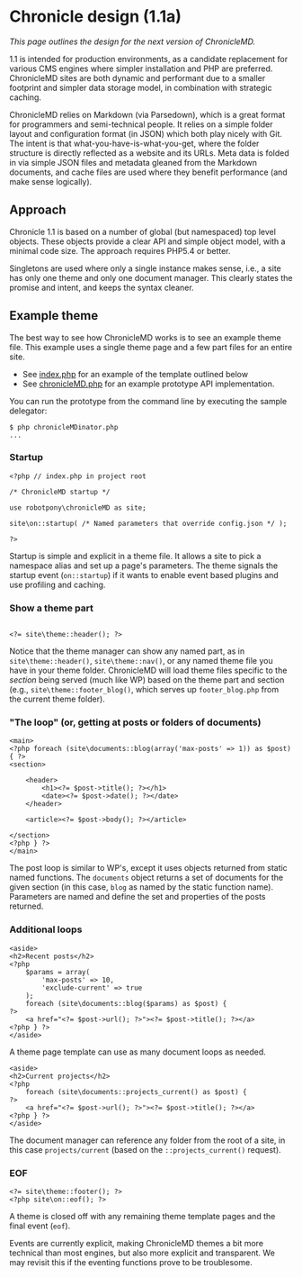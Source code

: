 # Chronicle design (1.1a)

*This page outlines the design for the next version of ChronicleMD.*

1.1 is intended for production environments, as a candidate replacement for various CMS engines where simpler installation and PHP are preferred. ChronicleMD sites are both dynamic and performant due to a smaller footprint and simpler data storage model, in combination with strategic caching.

ChronicleMD relies on Markdown (via Parsedown), which is a great format for programmers and semi-technical people. It relies on a simple folder layout and configuration format (in JSON) which both play nicely with Git. The intent is that what-you-have-is-what-you-get, where the folder structure is directly reflected as a website and its URLs. Meta data is folded in via simple JSON files and metadata gleaned from the Markdown documents, and cache files are used where they benefit performance (and make sense logically).

## Approach

Chronicle 1.1 is based on a number of global (but namespaced) top level objects. These objects provide a clear API and simple object model, with a minimal code size. The approach requires PHP5.4 or better.

Singletons are used where only a single instance makes sense, i.e., a site has only one theme and only one document manager. This clearly states the promise and intent, and keeps the syntax cleaner.

## Example theme

The best way to see how ChronicleMD works is to see an example theme file. This example uses a single theme page and a few part files for an entire site.

* See [index.php](index.php) for an example of the template outlined below
* See [chronicleMD.php](chronicleMD.php) for an example prototype API implementation.

You can run the prototype from the command line by executing the sample delegator:

~~~~
$ php chronicleMDinator.php
...
~~~~

### Startup

~~~~
<?php // index.php in project root

/* ChronicleMD startup */

use robotpony\chronicleMD as site;

site\on::startup( /* Named parameters that override config.json */ );

?>
~~~~

Startup is simple and explicit in a theme file. It allows a site to pick a namespace alias and set up a page's parameters. The theme signals the startup event (`on::startup`) if it wants to enable event based plugins and use profiling and caching.

### Show a theme part

~~~~

<?= site\theme::header(); ?>

~~~~

Notice that the theme manager can show any named part, as in `site\theme::header()`, `site\theme::nav()`, or any named theme file you have in your theme folder. ChronicleMD will load theme files specific to the *section* being served (much like WP) based on the theme part and section (e.g., `site\theme::footer_blog()`, which serves up `footer_blog.php` from the current theme folder).

### "The loop" (or, getting at posts or folders of documents)
~~~~
<main>
<?php foreach (site\documents::blog(array('max-posts' => 1)) as $post) { ?>
<section>

	<header>
		<h1><?= $post->title(); ?></h1>
		<date><?= $post->date(); ?></date>
	</header>

	<article><?= $post->body(); ?></article>
	
</section>
<?php } ?>
</main>
~~~~

The post loop is similar to WP's, except it uses objects returned from static named functions. The `documents` object returns a set of documents for the given section (in this case, `blog` as named by the static function name). Parameters are named and define the set and properties of the posts returned.

### Additional  loops

~~~~
<aside>
<h2>Recent posts</h2>
<?php 
	$params = array(
		'max-posts' => 10,
		'exclude-current' => true
	);
	foreach (site\documents::blog($params) as $post) { 
?>
	<a href="<?= $post->url(); ?>"><?= $post->title(); ?></a>
<?php } ?>
</aside>
~~~~

A theme page template can use as many document loops as needed.

~~~~
<aside>
<h2>Current projects</h2>
<?php 
	foreach (site\documents::projects_current() as $post) { 
?>
	<a href="<?= $post->url(); ?>"><?= $post->title(); ?></a>
<?php } ?>
</aside>
~~~~

The document manager can reference any folder from the root of a site, in this case `projects/current` (based on the `::projects_current()` request).

### EOF

~~~~
<?= site\theme::footer(); ?>
<?php site\on::eof(); ?>
~~~~

A theme is closed off with any remaining theme template pages and the final event (`eof`).

Events are currently explicit, making ChronicleMD themes a bit more technical than most engines, but also more explicit and transparent. We may revisit this if the eventing functions prove to be troublesome.


